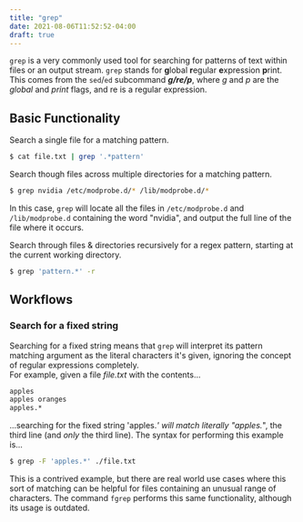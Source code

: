 ```yaml
---
title: "grep"
date: 2021-08-06T11:52:52-04:00
draft: true
---
```


`grep` is a very commonly used tool for searching for patterns of text within
files or an output stream. `grep` stands for **g**lobal **r**egular
**e**xpression **p**rint. This comes from the `sed`/`ed` subcommand
**_g/re/p_**, where _g_ and _p_ are the _global_ and _print_ flags, and re is a
regular expression.

## Basic Functionality

Search a single file for a matching pattern.

```bash
$ cat file.txt | grep '.*pattern'
```

Search though files across multiple directories for a matching pattern.

```bash
$ grep nvidia /etc/modprobe.d/* /lib/modprobe.d/*
```

In this case, `grep` will locate all the files in `/etc/modprobe.d` and
`/lib/modprobe.d` containing the word "nvidia", and output the full line of the
file where it occurs.

Search through files & directories recursively for a regex pattern, starting at
the current working directory.

```bash
$ grep 'pattern.*' -r
```

## Workflows

### Search for a fixed string

Searching for a fixed string means that `grep` will interpret its pattern
matching argument as the literal characters it's given, ignoring the concept of
regular expressions completely. <br> For example, given a file _file.txt_ with
the contents...

```txt
apples
apples oranges
apples.*
```

...searching for the fixed string 'apples._' will match literally "apples._",
the third line (and _only_ the third line). The syntax for performing this
example is...

```bash
$ grep -F 'apples.*' ./file.txt
```

This is a contrived example, but there are real world use cases where this sort
of matching can be helpful for files containing an unusual range of characters.
The command `fgrep` performs this same functionality, although its usage is
outdated.
